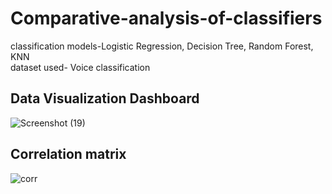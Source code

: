 # Comparative-analysis-of-classifiers
classification models-Logistic Regression, Decision Tree, Random Forest, KNN<br>
dataset used- Voice classification<br>
<h2>Data Visualization Dashboard</h2>

![Screenshot (19)](https://github.com/mansiverma19/Comparative-analysis-of-classifiers/assets/83285383/ca8af6b1-f248-4114-9aec-0d1b5f7a4080)

<h2>Correlation matrix</h2>

![corr](https://github.com/mansiverma19/Comparative-analysis-of-classifiers/assets/83285383/da928a90-7de0-42d6-baff-e54600145fbe)
